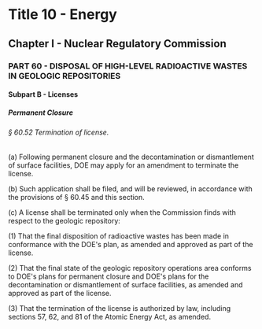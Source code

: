 
# Title 10 - Energy
## Chapter I - Nuclear Regulatory Commission
### PART 60 - DISPOSAL OF HIGH-LEVEL RADIOACTIVE WASTES IN GEOLOGIC REPOSITORIES
#### Subpart B - Licenses
##### Permanent Closure
###### § 60.52 Termination of license.

(a) Following permanent closure and the decontamination or dismantlement of surface facilities, DOE may apply for an amendment to terminate the license.

(b) Such application shall be filed, and will be reviewed, in accordance with the provisions of § 60.45 and this section.

(c) A license shall be terminated only when the Commission finds with respect to the geologic repository:

(1) That the final disposition of radioactive wastes has been made in conformance with the DOE's plan, as amended and approved as part of the license.

(2) That the final state of the geologic repository operations area conforms to DOE's plans for permanent closure and DOE's plans for the decontamination or dismantlement of surface facilities, as amended and approved as part of the license.

(3) That the termination of the license is authorized by law, including sections 57, 62, and 81 of the Atomic Energy Act, as amended.
